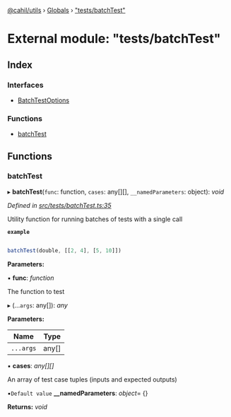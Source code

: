 [@cahil/utils](../README.md) › [Globals](../globals.md) › ["tests/batchTest"](_tests_batchtest_.md)

# External module: "tests/batchTest"

## Index

### Interfaces

* [BatchTestOptions](../interfaces/_tests_batchtest_.batchtestoptions.md)

### Functions

* [batchTest](_tests_batchtest_.md#batchtest)

## Functions

###  batchTest

▸ **batchTest**(`func`: function, `cases`: any[][], `__namedParameters`: object): *void*

*Defined in [src/tests/batchTest.ts:35](https://github.com/cahilfoley/utils/blob/22bd396/src/tests/batchTest.ts#L35)*

Utility function for running batches of tests with a single call

**`example`** 
```typescript

batchTest(double, [[2, 4], [5, 10]])
```

**Parameters:**

▪ **func**: *function*

The function to test

▸ (...`args`: any[]): *any*

**Parameters:**

Name | Type |
------ | ------ |
`...args` | any[] |

▪ **cases**: *any[][]*

An array of test case tuples (inputs and expected outputs)

▪`Default value`  **__namedParameters**: *object*=  {}

**Returns:** *void*
